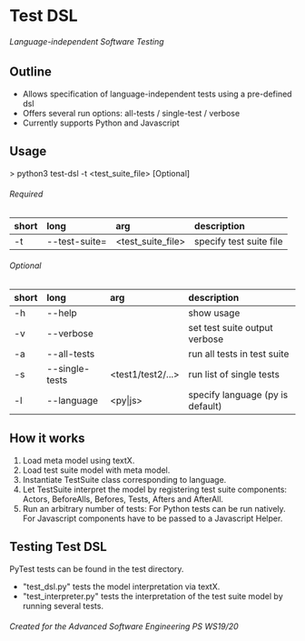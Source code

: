 # Test DSL
###### Language-independent Software Testing


## Outline
- Allows specification of language-independent tests using a pre-defined dsl
- Offers several run options: all-tests / single-test / verbose
- Currently supports Python and Javascript


## Usage
\> python3 test-dsl -t <test_suite_file> [Optional]

###### Required
| short   | long          | arg               | description             |
| :------ | :-----------  | :---------------- | :---------------------- |
| -t      | --test-suite= | <test_suite_file> | specify test suite file |

###### Optional
| short   | long           | arg               | description                      |
| :------ | :-----------   | :---------------- | :----------------------          |
| -h      | --help         |                   | show usage                       |
| -v      | --verbose      |                   | set test suite output verbose    |
| -a      | --all-tests    |                   | run all tests in test suite      |
| -s      | --single-tests | <test1/test2/...> | run list of single tests         |
| -l      | --language     | <py&#124;js>      | specify language (py is default) |


## How it works
1. Load meta model using textX.
2. Load test suite model with meta model.
3. Instantiate TestSuite class corresponding to language.
4. Let TestSuite interpret the model by registering test suite components: Actors, BeforeAlls, Befores, Tests, Afters and AfterAll.
5. Run an arbitrary number of tests: For Python tests can be run natively. For Javascript components have to be passed to a Javascript Helper.


## Testing Test DSL
PyTest tests can be found in the test directory.
- "test_dsl.py" tests the model interpretation via textX.
- "test_interpreter.py" tests the interpretation of the test suite model by running several tests.


###### Created for the Advanced Software Engineering PS WS19/20
